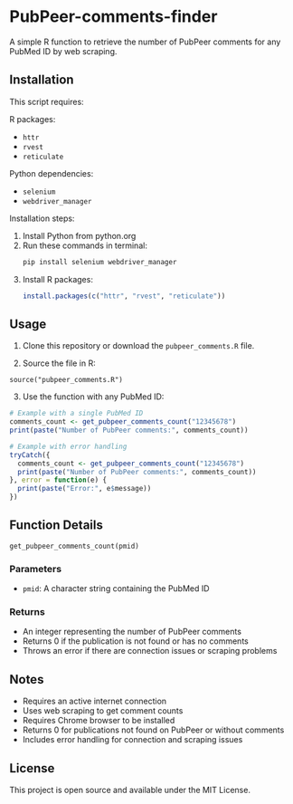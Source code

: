 # PubPeer-comments-finder

A simple R function to retrieve the number of PubPeer comments for any PubMed ID by web scraping.

## Installation

This script requires:

R packages:
- `httr`
- `rvest`
- `reticulate`

Python dependencies:
- `selenium`
- `webdriver_manager`

Installation steps:
1. Install Python from python.org
2. Run these commands in terminal:
   ```bash
   pip install selenium webdriver_manager
   ```
3. Install R packages:
   ```r
   install.packages(c("httr", "rvest", "reticulate"))
   ```

## Usage

1. Clone this repository or download the `pubpeer_comments.R` file.

2. Source the file in R:
```
source("pubpeer_comments.R")
```

3. Use the function with any PubMed ID:
```r
# Example with a single PubMed ID
comments_count <- get_pubpeer_comments_count("12345678")
print(paste("Number of PubPeer comments:", comments_count))

# Example with error handling
tryCatch({
  comments_count <- get_pubpeer_comments_count("12345678")
  print(paste("Number of PubPeer comments:", comments_count))
}, error = function(e) {
  print(paste("Error:", e$message))
})
```

## Function Details

`get_pubpeer_comments_count(pmid)`

### Parameters
- `pmid`: A character string containing the PubMed ID

### Returns
- An integer representing the number of PubPeer comments
- Returns 0 if the publication is not found or has no comments
- Throws an error if there are connection issues or scraping problems

## Notes

- Requires an active internet connection
- Uses web scraping to get comment counts
- Requires Chrome browser to be installed
- Returns 0 for publications not found on PubPeer or without comments
- Includes error handling for connection and scraping issues

## License

This project is open source and available under the MIT License.